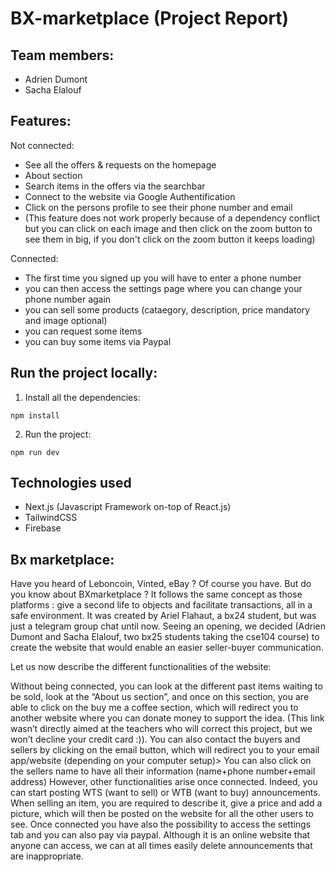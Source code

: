 # BX-marketplace (Project Report)

## Team members:

- Adrien Dumont
- Sacha Elalouf

## Features:

Not connected:
- See all the offers & requests on the homepage
- About section
- Search items in the offers via the searchbar
- Connect to the website via Google Authentification
- Click on the persons profile to see their phone number and email
- (This feature does not work properly because of a dependency conflict but you can click on 
each image and then click on the zoom button to see them in big, if you don't click on the zoom button it keeps loading)

Connected:
- The first time you signed up you will have to enter a phone number
- you can then access the settings page where you can change your phone number again
- you can sell some products (cataegory, description, price  mandatory and image optional)
- you can request some items
- you can buy some items via Paypal

## Run the project locally:

1. Install all the dependencies:

```npm install```

2. Run the project:

```npm run dev```

## Technologies used

- Next.js (Javascript Framework on-top of React.js)
- TailwindCSS
- Firebase

## Bx marketplace: 

Have you heard of Leboncoin, Vinted, eBay ? Of course you have. But do you know about BXmarketplace ?
It follows the same concept as those platforms : give a second life to objects and facilitate transactions, all in a safe environment. It was created by Ariel Flahaut, a bx24 student, but was just a telegram group chat until now. 
Seeing an opening, we decided (Adrien Dumont and Sacha Elalouf, two bx25 students taking the cse104 course) to create the website that would enable an easier seller-buyer communication.

Let us now describe the different functionalities of the website:

Without being connected, you can look at the different past items waiting to be sold, look at the “About us section”, and once on this section, you are able to click on the buy me a coffee section, which will redirect you to another website where you can donate money to support the idea. (This link wasn’t directly aimed at the teachers who will correct this project, but we won’t decline your credit card :)).
You can also contact the buyers and sellers by clicking on the email button, which will redirect you to your email app/website (depending on your computer setup)> 
You can also click on the sellers name to have all their information (name+phone number+email address)
However, other functionalities arise once connected. Indeed, you can start posting WTS (want to sell) or WTB (want to buy) announcements.
When selling an item, you are required to describe it, give a price and add a picture, which will then be posted on the website for all the other users to see. Once connected you have also the possibility to access the settings tab and you can also pay via paypal.
Although it is an online website that anyone can access, we can at all times easily delete announcements that are inappropriate.
